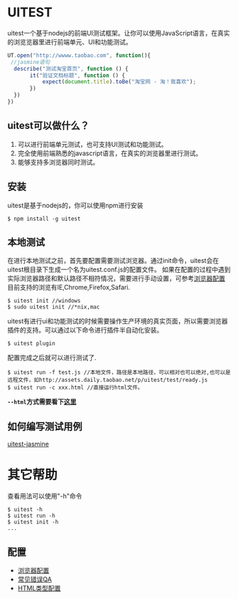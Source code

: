 # UITEST

uitest一个基于nodejs的前端UI测试框架。让你可以使用JavaScript语言，在真实的浏览览器里进行前端单元、UI和功能测试。

```javascript
UT.open("http://wwww.taobao.com", function(){
 //jasmine语句
  describe("测试淘宝首页", function () {
       it("验证文档标题", function () {
           expect(document.title).toBe("淘宝网 - 淘！我喜欢");
       })
  })
})
```

## uitest可以做什么？

 1.	可以进行前端单元测试，也可支持UI测试和功能测试。
 2.	完全使用前端熟悉的javascript语言，在真实的浏览器里进行测试。
 3.	能够支持多浏览器同时测试。

## 安装

uitest是基于nodejs的，你可以使用npm进行安装

```shell
$ npm install -g uitest
```


## 本地测试

在进行本地测试之前，首先要配置需要测试浏览器。通过init命令，uitest会在uitest根目录下生成一个名为uitest.conf.js的配置文件。
如果在配置的过程中遇到实际浏览器路径和默认路径不相符情况，需要进行手动设置，可参考[浏览器配置](./docs/browser.md)
目前支持的浏览有IE,Chrome,Firefox,Safari.

```shell
$ uitest init //windows
$ sudo uitest init //*nix,mac
```

uitest有进行ui和功能测试的时候需要操作生产环境的真实页面，所以需要浏览器插件的支持。可以通过以下命令进行插件半自动化安装。

```shell
$ uitest plugin
```

配置完成之后就可以进行测试了.

```shell
$ uitest run -f test.js //本地文件，路径是本地路径，可以相对也可以绝对,也可以是远程文件，如http://assets.daily.taobao.net/p/uitest/test/ready.js
$ uitest run -c xxx.html //直接运行html文件。
```

**`--html`方式需要看下[这里](./docs/html.md)**

## 如何编写测试用例
[uitest-jasmine](https://github.com/uitest/uitest/wiki/API)

# 其它帮助
查看用法可以使用"-h"命令

```shell
$ uitest -h
$ uitest run -h
$ uitest init -h
...
```

## 配置

- [浏览器配置](./docs/browser.md)
- [常见错误QA](./docs/errors.md)
- [HTML类型配置](./docs/html.md)
